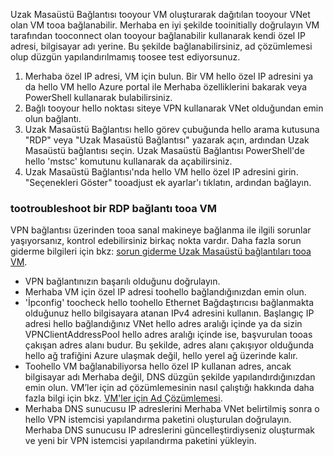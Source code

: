 Uzak Masaüstü Bağlantısı tooyour VM oluşturarak dağıtılan tooyour VNet olan VM tooa bağlanabilir. Merhaba en iyi şekilde tooinitially doğrulayın VM tarafından tooconnect olan tooyour bağlanabilir kullanarak kendi özel IP adresi, bilgisayar adı yerine. Bu şekilde bağlanabilirsiniz, ad çözümlemesi olup düzgün yapılandırılmamış toosee test ediyorsunuz. 

1. Merhaba özel IP adresi, VM için bulun. Bir VM hello özel IP adresini ya da hello VM hello Azure portal ile Merhaba özelliklerini bakarak veya PowerShell kullanarak bulabilirsiniz.
2. Bağlı tooyour hello noktası siteye VPN kullanarak VNet olduğundan emin olun bağlantı. 
3. Uzak Masaüstü Bağlantısı hello görev çubuğunda hello arama kutusuna "RDP" veya "Uzak Masaüstü Bağlantısı" yazarak açın, ardından Uzak Masaüstü bağlantısı seçin. Uzak Masaüstü Bağlantısı PowerShell'de hello 'mstsc' komutunu kullanarak da açabilirsiniz. 
3. Uzak Masaüstü Bağlantısı'nda hello VM hello özel IP adresini girin. "Seçenekleri Göster" tooadjust ek ayarlar'ı tıklatın, ardından bağlayın.

### <a name="tootroubleshoot-an-rdp-connection-tooa-vm"></a>tootroubleshoot bir RDP bağlantı tooa VM

VPN bağlantısı üzerinden tooa sanal makineye bağlanma ile ilgili sorunlar yaşıyorsanız, kontrol edebilirsiniz birkaç nokta vardır. Daha fazla sorun giderme bilgileri için bkz: [sorun giderme Uzak Masaüstü bağlantıları tooa VM](../articles/virtual-machines/windows/troubleshoot-rdp-connection.md).

- VPN bağlantınızın başarılı olduğunu doğrulayın.
- Merhaba VM için özel IP adresi toohello bağlandığınızdan emin olun.
- 'İpconfig' toocheck hello toohello Ethernet Bağdaştırıcısı bağlanmakta olduğunuz hello bilgisayara atanan IPv4 adresini kullanın. Başlangıç IP adresi hello bağlandığınız VNet hello adres aralığı içinde ya da sizin VPNClientAddressPool hello adres aralığı içinde ise, başvurulan tooas çakışan adres alanı budur. Bu şekilde, adres alanı çakışıyor olduğunda hello ağ trafiğini Azure ulaşmak değil, hello yerel ağ üzerinde kalır.
- Toohello VM bağlanabiliyorsa hello özel IP kullanan adres, ancak bilgisayar adı Merhaba değil, DNS düzgün şekilde yapılandırdığınızdan emin olun. VM’ler için ad çözümlemesinin nasıl çalıştığı hakkında daha fazla bilgi için bkz. [VM'ler için Ad Çözümlemesi](../articles/virtual-network/virtual-networks-name-resolution-for-vms-and-role-instances.md).
- Merhaba DNS sunucusu IP adreslerini Merhaba VNet belirtilmiş sonra o hello VPN istemcisi yapılandırma paketini oluşturulan doğrulayın. Merhaba DNS sunucusu IP adreslerini güncelleştirdiyseniz oluşturmak ve yeni bir VPN istemcisi yapılandırma paketini yükleyin.
